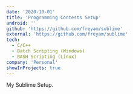 ```yaml
---
date: '2020-10-01'
title: 'Programming Contests Setup'
android: ''
github: 'https://github.com/freyam/sublime'
external: 'https://github.com/freyam/sublime'
tech:
  - C/C++
  - Batch Scripting (Windows)
  - BASH Scripting (Linux)
company: 'Personal'
showInProjects: true
---
```


My Sublime Setup.
